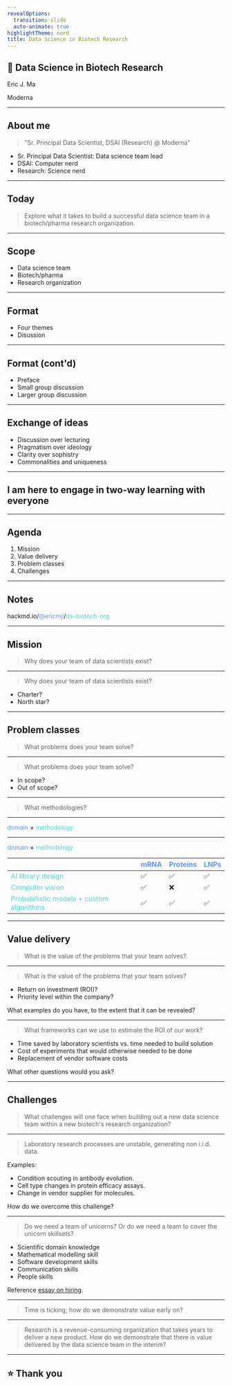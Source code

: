 ```yaml
---
revealOptions:
  transition: slide
  auto-animate: true
highlightTheme: nord
title: Data Science in Biotech Research
---
```


## 🌟 Data Science in Biotech Research

Eric J. Ma

Moderna

---

## About me

> "Sr. Principal Data Scientist, DSAI (Research) @  Moderna"

- Sr. Principal Data Scientist: Data science team lead <!-- .element: class="fragment" -->
- DSAI: Computer nerd <!-- .element: class="fragment" -->
- Research: Science nerd <!-- .element: class="fragment" -->

---

## Today

> Explore what it takes to build a successful data science team in a biotech/pharma research organization.

---

## Scope

- Data science team
- Biotech/pharma
- Research organization

---

## Format

- Four themes
- Disussion

---

## Format (cont'd)

- Preface <!-- .element: class="fragment" -->
- Small group discussion <!-- .element: class="fragment" -->
- Larger group discussion <!-- .element: class="fragment" -->

---

## Exchange of ideas

- Discussion over lecturing <!-- .element: class="fragment" -->
- Pragmatism over ideology <!-- .element: class="fragment" -->
- Clarity over sophistry <!-- .element: class="fragment" -->
- Commonalities and uniqueness <!-- .element: class="fragment" -->

---

## I am here to engage in two-way learning with everyone

---
## Agenda

1. Mission <!-- .element: class="fragment" -->
2. Value delivery <!-- .element: class="fragment" -->
3. Problem classes <!-- .element: class="fragment" -->
4. Challenges <!-- .element: class="fragment" -->

---

## Notes

hackmd.io/<span style="color: #6495ED">@ericmjl</span>/<span style="color: #40E0D0">ds-biotech-org</span>

---
<!-- .slide: data-auto-animate -->

## Mission

> Why does your team of data scientists exist?

----

<!-- .slide: data-auto-animate -->

> Why does your team of data scientists exist?

- Charter? <!-- .element: class="fragment" -->
- North star? <!-- .element: class="fragment" -->

---
<!-- .slide: data-auto-animate -->

## Problem classes

> What problems does your team solve?

----
<!-- .slide: data-auto-animate -->

> What problems does your team solve?

- In scope?
- Out of scope?

----

> What methodologies?

----
<!-- .slide: data-auto-animate -->
<span style="color: #6495ED">domain</span> $\times$ <span style="color: #40E0D0">methodology</span>

----
<!-- .slide: data-auto-animate -->
<span style="color: #6495ED">domain</span> $\times$ <span style="color: #40E0D0">methodology</span>

|   | <span style="color: #6495ED">mRNA</span> | <span style="color: #6495ED">Proteins</span> | <span style="color: #6495ED">LNPs</span> |
|---|------|----------|------|
| <span style="color: #40E0D0">AI library design</span> | ✅ | ✅ | ✅ |
| <span style="color: #40E0D0">Computer vision</span> | ✅ |❌ | ✅ |
| <span style="color: #40E0D0">Probabilistic models + custom algorithms</span> | ✅ | ✅ | ✅ |

---
<!-- .slide: data-auto-animate -->

## Value delivery

> What is the value of the problems that your team solves?

----
<!-- .slide: data-auto-animate -->

> What is the value of the problems that your team solves?

- Return on investment (ROI)? <!-- .element: class="fragment" -->
- Priority level within the company? <!-- .element: class="fragment" -->

What examples do you have, to the extent that it can be revealed? <!-- .element: class="fragment" -->

----
<!-- .slide: data-auto-animate -->

> What frameworks can we use to estimate the ROI of our work?

- Time saved by laboratory scientists vs. time needed to build solution <!-- .element: class="fragment" -->
- Cost of experiments that would otherwise needed to be done <!-- .element: class="fragment" -->
- Replacement of vendor software costs <!-- .element: class="fragment" -->

What other questions would you ask? <!-- .element: class="fragment" -->

---

## Challenges

> What challenges will one face when building out a new data science team within a new biotech's research organization?

----

> Laboratory research processes are unstable, generating non i.i.d. data.

Examples:

- Condition scouting in antibody evolution.  <!-- .element: class="fragment" -->
- Cell type changes in protein efficacy assays.  <!-- .element: class="fragment" -->
- Change in vendor supplier for molecules.  <!-- .element: class="fragment" -->

How do we overcome this challenge?  <!-- .element: class="fragment" -->

----

> Do we need a team of unicorns? Or do we need a team to cover the unicorn skillsets?

- Scientific domain knowledge
- Mathematical modelling skill
- Software development skills
- Communication skills
- People skills

Reference [essay on hiring](https://ericmjl.github.io/essays-on-data-science/people-skills/hiring/).

----

> Time is ticking; how do we demonstrate value early on?

----

> Research is a revenue-consuming organization that takes years to deliver a new product. How do we demonstrate that there is value delivered by the data science team in the interim?

---

## ⭐️ Thank you
